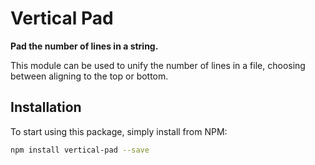 # Vertical Pad

**Pad the number of lines in a string.**

This module can be used to unify the number of lines in a file, choosing between aligning to the top or bottom.

## Installation

To start using this package, simply install from NPM:

```bash
npm install vertical-pad --save
```